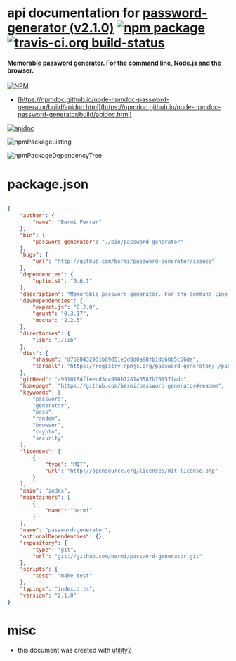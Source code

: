 # api documentation for  [password-generator (v2.1.0)](https://github.com/bermi/password-generator#readme)  [![npm package](https://img.shields.io/npm/v/npmdoc-password-generator.svg?style=flat-square)](https://www.npmjs.org/package/npmdoc-password-generator) [![travis-ci.org build-status](https://api.travis-ci.org/npmdoc/node-npmdoc-password-generator.svg)](https://travis-ci.org/npmdoc/node-npmdoc-password-generator)
#### Memorable password generator. For the command line, Node.js and the browser.

[![NPM](https://nodei.co/npm/password-generator.png?downloads=true&downloadRank=true&stars=true)](https://www.npmjs.com/package/password-generator)

- [https://npmdoc.github.io/node-npmdoc-password-generator/build/apidoc.html](https://npmdoc.github.io/node-npmdoc-password-generator/build/apidoc.html)

[![apidoc](https://npmdoc.github.io/node-npmdoc-password-generator/build/screenCapture.buildCi.browser.%252Ftmp%252Fbuild%252Fapidoc.html.png)](https://npmdoc.github.io/node-npmdoc-password-generator/build/apidoc.html)

![npmPackageListing](https://npmdoc.github.io/node-npmdoc-password-generator/build/screenCapture.npmPackageListing.svg)

![npmPackageDependencyTree](https://npmdoc.github.io/node-npmdoc-password-generator/build/screenCapture.npmPackageDependencyTree.svg)



# package.json

```json

{
    "author": {
        "name": "Bermi Ferrer"
    },
    "bin": {
        "password-generator": "./bin/password-generator"
    },
    "bugs": {
        "url": "http://github.com/bermi/password-generator/issues"
    },
    "dependencies": {
        "optimist": "0.6.1"
    },
    "description": "Memorable password generator. For the command line, Node.js and the browser.",
    "devDependencies": {
        "expect.js": "0.2.0",
        "grunt": "0.3.17",
        "mocha": "2.2.5"
    },
    "directories": {
        "lib": "./lib"
    },
    "dist": {
        "shasum": "d7580432951b69851e3d8d0a98fb1dc60b5c56da",
        "tarball": "https://registry.npmjs.org/password-generator/-/password-generator-2.1.0.tgz"
    },
    "gitHead": "a9910184ffeecd3c4996b128140587b70157f4db",
    "homepage": "https://github.com/bermi/password-generator#readme",
    "keywords": [
        "password",
        "generator",
        "pass",
        "random",
        "browser",
        "crypto",
        "security"
    ],
    "licenses": [
        {
            "type": "MIT",
            "url": "http://opensource.org/licenses/mit-license.php"
        }
    ],
    "main": "index",
    "maintainers": [
        {
            "name": "bermi"
        }
    ],
    "name": "password-generator",
    "optionalDependencies": {},
    "repository": {
        "type": "git",
        "url": "git://github.com/bermi/password-generator.git"
    },
    "scripts": {
        "test": "make test"
    },
    "typings": "index.d.ts",
    "version": "2.1.0"
}
```



# misc
- this document was created with [utility2](https://github.com/kaizhu256/node-utility2)
